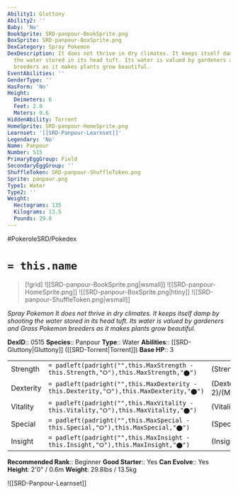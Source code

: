 ```yaml
---
Ability1: Gluttony
Ability2: ''
Baby: 'No'
BookSprite: SRD-panpour-BookSprite.png
BoxSprite: SRD-panpour-BoxSprite.png
DexCategory: Spray Pokemon
DexDescription: It does not thrive in dry climates. It keeps itself damp by shooting
  the water stored in its head tuft. Its water is valued by gardeners and Grass Pokemon
  breeders as it makes plants grow beautiful.
EventAbilities: ''
GenderType: ''
HasForm: 'No'
Height:
  Deimeters: 6
  Feet: 2.0
  Meters: 0.6
HiddenAbility: Torrent
HomeSprite: SRD-panpour-HomeSprite.png
Learnset: '[[SRD-Panpour-Learnset]]'
Legendary: 'No'
Name: Panpour
Number: 515
PrimaryEggGroup: Field
SecondaryEggGroup: ''
ShuffleToken: SRD-panpour-ShuffleToken.png
Sprite: panpour.png
Type1: Water
Type2: ''
Weight:
  Hectograms: 135
  Kilograms: 13.5
  Pounds: 29.8
---
```


#PokeroleSRD/Pokedex

# `= this.name`

> [!grid]
> ![[SRD-panpour-BookSprite.png|wsmall]]
> ![[SRD-panpour-HomeSprite.png]]
> ![[SRD-panpour-BoxSprite.png|htiny]]
> ![[SRD-panpour-ShuffleToken.png|wsmall]]


*Spray Pokemon*
*It does not thrive in dry climates. It keeps itself damp by shooting the water stored in its head tuft. Its water is valued by gardeners and Grass Pokemon breeders as it makes plants grow beautiful.*

**DexID**:: 0515
**Species**:: Panpour
**Type**:: Water
**Abilities**:: [[SRD-Gluttony|Gluttony]] ([[SRD-Torrent|Torrent]])
**Base HP**:: 3

|           |                                                                                        |                                          |
| --------- | -------------------------------------------------------------------------------------- | ---------------------------------------- |
| Strength  | `= padleft(padright("",this.MaxStrength - this.Strength,"⭘"),this.MaxStrength,"⬤")`    | (Strength::2)/(MaxStrength::4)   |
| Dexterity | `= padleft(padright("",this.MaxDexterity - this.Dexterity,"⭘"),this.MaxDexterity,"⬤")` | (Dexterity:: 2)/(MaxDexterity::4) |
| Vitality  | `= padleft(padright("",this.MaxVitality - this.Vitality,"⭘"),this.MaxVitality,"⬤")`    | (Vitality::2)/(MaxVitality::4)   |
| Special   | `= padleft(padright("",this.MaxSpecial - this.Special,"⭘"),this.MaxSpecial,"⬤")`       | (Special::2)/(MaxSpecial::4)     |
| Insight   | `= padleft(padright("",this.MaxInsight - this.Insight,"⭘"),this.MaxInsight,"⬤")`       | (Insight::2)/(MaxInsight::4)     |


**Recommended Rank**:: Beginner
**Good Starter**:: Yes
**Can Evolve**:: Yes
**Height**: 2'0" / 0.6m
**Weight**: 29.8lbs / 13.5kg

![[SRD-Panpour-Learnset]]